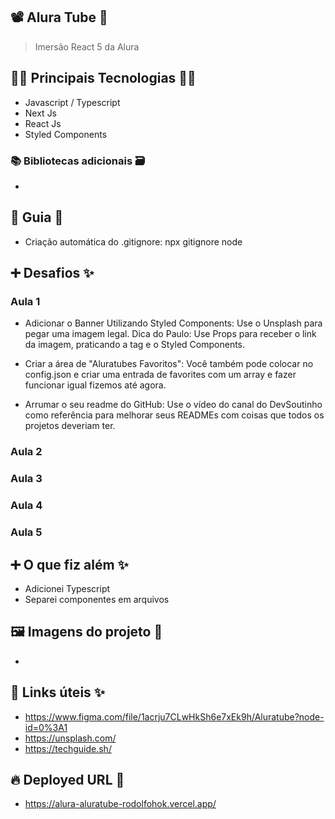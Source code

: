 ## 📽️ Alura Tube 🍿

> Imersão React 5 da Alura

## 👨‍💻 Principais Tecnologias 👩‍💻

- Javascript / Typescript
- Next Js
- React Js
- Styled Components

### 📚 Bibliotecas adicionais 🗃️

-

## 📃 Guia 📖

- Criação automática do .gitignore: npx gitignore node

## ➕ Desafios ✨

### Aula 1

- Adicionar o Banner Utilizando Styled Components: Use o Unsplash para pegar uma imagem legal. Dica do Paulo: Use Props para receber o link da imagem, praticando a tag e o Styled Components.

- Criar a área de "Aluratubes Favoritos": Você também pode colocar no config.json e criar uma entrada de favorites com um array e fazer funcionar igual fizemos até agora.

- Arrumar o seu readme do GitHub: Use o vídeo do canal do DevSoutinho como referência para melhorar seus READMEs com coisas que todos os projetos deveriam ter.

### Aula 2

### Aula 3

### Aula 4

### Aula 5

## ➕ O que fiz além ✨

- Adicionei Typescript
- Separei componentes em arquivos

## 🖼️ Imagens do projeto 👀

-

## 🔗 Links úteis ✨

- https://www.figma.com/file/1acrju7CLwHkSh6e7xEk9h/Aluratube?node-id=0%3A1
- https://unsplash.com/
- https://techguide.sh/

## 🔥 Deployed URL 🔗

- https://alura-aluratube-rodolfohok.vercel.app/
